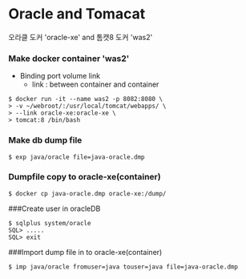 
# Oracle and Tomacat
오라클 도커 'oracle-xe' and 톰캣8 도커 'was2'

### Make docker container 'was2'
+ Binding port volume link
	- link : between container and container

```
$ docker run -it --name was2 -p 8082:8080 \
> -v ~/webroot/:/usr/local/tomcat/webapps/ \
> --link oracle-xe:oracle-xe \
> tomcat:8 /bin/bash
```

### Make db dump file
```
$ exp java/oracle file=java-oracle.dmp
```

### Dumpfile copy to oracle-xe(container)
```
$ docker cp java-oracle.dmp oracle-xe:/dump/
```

###Create user in oracleDB
```
$ sqlplus system/oracle
SQL> .....
SQL> exit
```

###Import dump file in to oracle-xe(container)
```
$ imp java/oracle fromuser=java touser=java file=java-oracle.dmp
```
